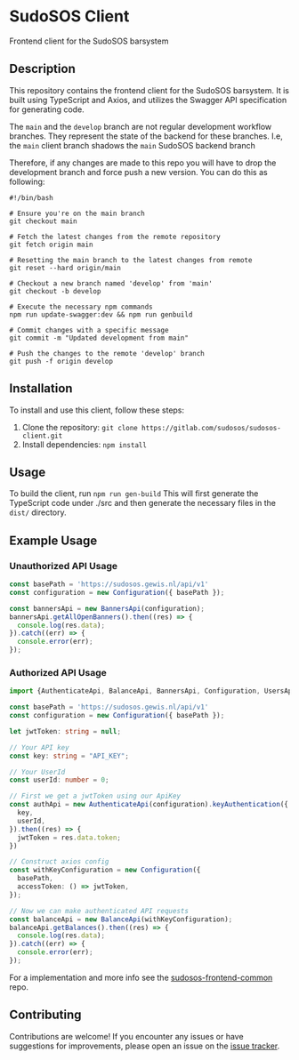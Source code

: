 # SudoSOS Client
Frontend client for the SudoSOS barsystem

## Description
This repository contains the frontend client for the SudoSOS barsystem. It is built using TypeScript and Axios, and utilizes the Swagger API specification for generating code.

The `main` and the `develop` branch are not regular development workflow branches. They represent the state of the backend for these branches. I.e, the `main` client branch shadows the `main` SudoSOS backend branch

Therefore, if any changes are made to this repo you will have to drop the development branch and force push a new version. You can do this as following:
```shell
#!/bin/bash

# Ensure you're on the main branch
git checkout main

# Fetch the latest changes from the remote repository
git fetch origin main

# Resetting the main branch to the latest changes from remote
git reset --hard origin/main

# Checkout a new branch named 'develop' from 'main'
git checkout -b develop

# Execute the necessary npm commands
npm run update-swagger:dev && npm run genbuild

# Commit changes with a specific message
git commit -m "Updated development from main"

# Push the changes to the remote 'develop' branch
git push -f origin develop
```

## Installation
To install and use this client, follow these steps:
1. Clone the repository: `git clone https://gitlab.com/sudosos/sudosos-client.git`
2. Install dependencies: `npm install`

## Usage
To build the client, run `npm run gen-build`
This will first generate the TypeScript code under ./src and then generate the necessary files in the `dist/` directory.

## Example Usage

### Unauthorized API Usage
```typescript
const basePath = 'https://sudosos.gewis.nl/api/v1'
const configuration = new Configuration({ basePath });

const bannersApi = new BannersApi(configuration);
bannersApi.getAllOpenBanners().then((res) => {
  console.log(res.data);
}).catch((err) => {
  console.error(err);
});
```

### Authorized API Usage
```typescript
import {AuthenticateApi, BalanceApi, BannersApi, Configuration, UsersApi} from "@sudosos/sudosos-client";

const basePath = 'https://sudosos.gewis.nl/api/v1'
const configuration = new Configuration({ basePath });

let jwtToken: string = null;

// Your API key
const key: string = "API_KEY";

// Your UserId
const userId: number = 0;

// First we get a jwtToken using our ApiKey
const authApi = new AuthenticateApi(configuration).keyAuthentication({
  key,
  userId,
}).then((res) => {
  jwtToken = res.data.token;
})

// Construct axios config
const withKeyConfiguration = new Configuration({
  basePath,
  accessToken: () => jwtToken,
});

// Now we can make authenticated API requests
const balanceApi = new BalanceApi(withKeyConfiguration);
balanceApi.getBalances().then((res) => {
  console.log(res.data);
}).catch((err) => {
  console.error(err);
});
```
For a implementation and more info see the [sudosos-frontend-common](https://github.com/GEWIS/sudosos-frontend-common#README) repo.

## Contributing
Contributions are welcome! If you encounter any issues or have suggestions for improvements, please open an issue on the [issue tracker](https://gitlab.com/sudosos/sudosos-client/issues).
